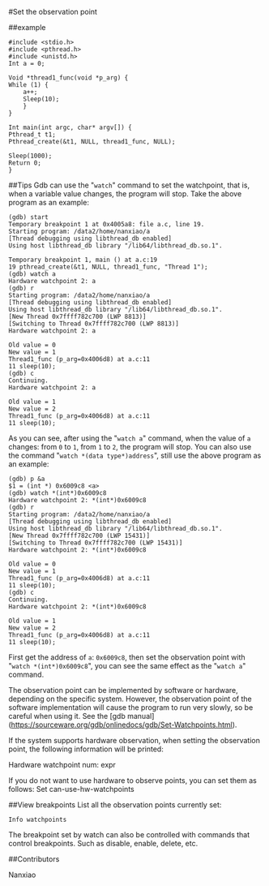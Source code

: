 #Set the observation point

##example

```
#include <stdio.h>
#include <pthread.h>
#include <unistd.h>
Int a = 0;

Void *thread1_func(void *p_arg) {
While (1) {
    a++;
    Sleep(10);
    }
}

Int main(int argc, char* argv[]) {
Pthread_t t1;
Pthread_create(&t1, NULL, thread1_func, NULL);

Sleep(1000);
Return 0;
}
```

##Tips
Gdb can use the "`watch`" command to set the watchpoint, that is, when a variable value changes, the program will stop. Take the above program as an example:

```
(gdb) start
Temporary breakpoint 1 at 0x4005a8: file a.c, line 19.
Starting program: /data2/home/nanxiao/a
[Thread debugging using libthread_db enabled]
Using host libthread_db library "/lib64/libthread_db.so.1".

Temporary breakpoint 1, main () at a.c:19
19 pthread_create(&t1, NULL, thread1_func, "Thread 1");
(gdb) watch a
Hardware watchpoint 2: a
(gdb) r
Starting program: /data2/home/nanxiao/a
[Thread debugging using libthread_db enabled]
Using host libthread_db library "/lib64/libthread_db.so.1".
[New Thread 0x7ffff782c700 (LWP 8813)]
[Switching to Thread 0x7ffff782c700 (LWP 8813)]
Hardware watchpoint 2: a

Old value = 0
New value = 1
Thread1_func (p_arg=0x4006d8) at a.c:11
11 sleep(10);
(gdb) c
Continuing.
Hardware watchpoint 2: a

Old value = 1
New value = 2
Thread1_func (p_arg=0x4006d8) at a.c:11
11 sleep(10);
``` 

As you can see, after using the "`watch a`" command, when the value of `a` changes: from `0` to `1`, from `1` to `2`, the program will stop.
You can also use the command "`watch *(data type*)address`", still use the above program as an example:

```
(gdb) p &a
$1 = (int *) 0x6009c8 <a>
(gdb) watch *(int*)0x6009c8
Hardware watchpoint 2: *(int*)0x6009c8
(gdb) r
Starting program: /data2/home/nanxiao/a
[Thread debugging using libthread_db enabled]
Using host libthread_db library "/lib64/libthread_db.so.1".
[New Thread 0x7ffff782c700 (LWP 15431)]
[Switching to Thread 0x7ffff782c700 (LWP 15431)]
Hardware watchpoint 2: *(int*)0x6009c8

Old value = 0
New value = 1
Thread1_func (p_arg=0x4006d8) at a.c:11
11 sleep(10);
(gdb) c
Continuing.
Hardware watchpoint 2: *(int*)0x6009c8

Old value = 1
New value = 2
Thread1_func (p_arg=0x4006d8) at a.c:11
11 sleep(10);
```

First get the address of `a`: `0x6009c8`, then set the observation point with "`watch *(int*)0x6009c8`", you can see the same effect as the "`watch a`" command.

The observation point can be implemented by software or hardware, depending on the specific system. However, the observation point of the software implementation will cause the program to run very slowly, so be careful when using it. See the [gdb manual] (https://sourceware.org/gdb/onlinedocs/gdb/Set-Watchpoints.html).

If the system supports hardware observation, when setting the observation point, the following information will be printed:

Hardware watchpoint num: expr

If you do not want to use hardware to observe points, you can set them as follows:
Set can-use-hw-watchpoints

##View breakpoints
List all the observation points currently set:
```
Info watchpoints
```

The breakpoint set by watch can also be controlled with commands that control breakpoints. Such as disable, enable, delete, etc.

##Contributors

Nanxiao

